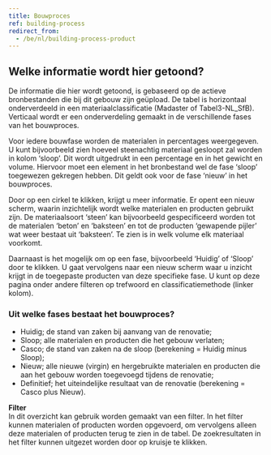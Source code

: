 ```yaml
---
title: Bouwproces
ref: building-process
redirect_from:
  - /be/nl/building-process-product
---
```


## Welke informatie wordt hier getoond?
De informatie die hier wordt getoond, is gebaseerd op de actieve bronbestanden die bij dit gebouw zijn geüpload. De tabel is horizontaal onderverdeeld in een materiaalclassificatie (Madaster of Tabel3-NL_SfB). Verticaal wordt er een onderverdeling gemaakt in de verschillende fases van het bouwproces.

Voor iedere bouwfase worden de materialen in percentages weergegeven. U kunt bijvoorbeeld zien hoeveel steenachtig materiaal gesloopt zal worden in kolom ‘sloop’. Dit wordt uitgedrukt in een percentage en in het gewicht en volume. Hiervoor moet een element in het bronbestand wel de fase ‘sloop’ toegewezen gekregen hebben. Dit geldt ook voor de fase ‘nieuw’ in het bouwproces.

Door op een cirkel te klikken, krijgt u meer informatie. Er opent een nieuw scherm, waarin inzichtelijk wordt welke materialen en producten gebruikt zijn. De materiaalsoort ‘steen’ kan bijvoorbeeld gespecificeerd worden tot de materialen ‘beton’ en ‘baksteen’ en tot de producten ‘gewapende pijler’ wat weer bestaat uit ‘baksteen’. Te zien is in welk volume elk materiaal voorkomt.

Daarnaast is het mogelijk om op een fase, bijvoorbeeld ‘Huidig’ of ‘Sloop’ door te klikken. U gaat vervolgens naar een nieuw scherm waar u inzicht krijgt in de toegepaste producten van deze specifieke fase. U kunt op deze pagina onder andere filteren op trefwoord en classificatiemethode (linker kolom).


### Uit welke fases bestaat het bouwproces?
- Huidig; de stand van zaken bij aanvang van de renovatie;
- Sloop; alle materialen en producten die het gebouw verlaten;
- Casco; de stand van zaken na de sloop (berekening = Huidig minus Sloop);
- Nieuw; alle nieuwe (virgin) en hergebruikte materialen en producten die aan het gebouw worden toegevoegd tijdens de renovatie;
- Definitief; het uiteindelijke resultaat van de renovatie (berekening = Casco plus Nieuw).



**Filter**  
In dit overzicht kan gebruik worden gemaakt van een filter. In het filter kunnen materialen of producten worden opgevoerd, om vervolgens alleen deze materialen of producten terug te zien in de tabel. De zoekresultaten in het filter kunnen uitgezet worden door op kruisje te klikken.
